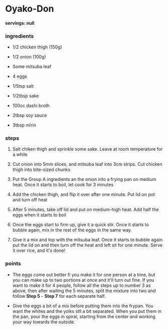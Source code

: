 # Oyako-Don
#### servings: null
### ingredients
- 1/2 chicken thigh (150g)
- 1/2 onion (100g)
- Some mitsuba leaf
- 4 eggs
- 1/5tsp salt
- 1/2tbsp sake

- 100cc dashi broth
- 2tbsp soy sauce
- 3tbsp mirin

### steps
1. Salt chiken thigh and sprinkle some sake. Leave at room temperature for a while

2. Cut onion into 5mm slices, and mitsuba leaf into 3cm strips. Cut chicken thigh into bite-sized chunks

3. Put the Group A ingredients an the onion into a frying pan on medium heat. Once it starts to boil, let cook for 3 minutes

4. Add the chicken thigh, and flip it over after one minute. Put lid on pot and turn off heat

5. After 5 minutes, take off lid and put on medium-high heat. Add half the eggs when it starts to boil

6. Once the eggs start to firm up, give it a quick stir. Once it starts to bubble again, mix in the rest of the eggs in the same way.

7. Give it a mix and top with the mitsuba leaf. Once it starts to bubble again put the lid on and then turn off the heat and left sit for one minute. Serve it over rice, and it's done!

### points
- The eggs come out better fi you make it for one person at a time, but you can make up to two portions at once and it'll turn out fine. If you want to make it for 4 people, follow all the steps up to number 3 as above, then after waiting the 5 minutes, split the mixture into two and follow **Step 5** - **Step 7** for each separate half.

- Give the eggs a bit of a mix before putting them into the frypan. You want the whites and the yolks stll a bit separated. When you put them in the pan, pour the eggs in spiral, starting from the center and working your way towards the outside.